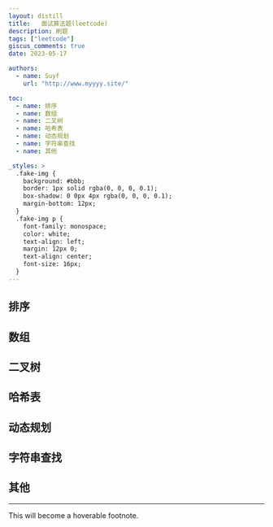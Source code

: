 ```yaml
---
layout: distill
title:   面试算法题(leetcode)
description: 刷题
tags: ["leetcode"]
giscus_comments: true
date: 2023-05-17

authors:
  - name: Suyf
    url: "http://www.myyyy.site/"

toc:
  - name: 排序
  - name: 数组
  - name: 二叉树
  - name: 哈希表
  - name: 动态规划
  - name: 字符串查找
  - name: 其他

_styles: >
  .fake-img {
    background: #bbb;
    border: 1px solid rgba(0, 0, 0, 0.1);
    box-shadow: 0 0px 4px rgba(0, 0, 0, 0.1);
    margin-bottom: 12px;
  }
  .fake-img p {
    font-family: monospace;
    color: white;
    text-align: left;
    margin: 12px 0;
    text-align: center;
    font-size: 16px;
  }
---
```


## 排序

## 数组

## 二叉树

## 哈希表

## 动态规划

## 字符串查找

## 其他


***

<d-footnote>This will become a hoverable footnote.</d-footnote>